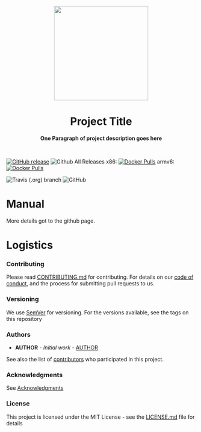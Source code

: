 <p align="center">
  <img width="250" src="LOGO">
</p>

<h1 align="center"> Project Title </h1>
<p align="center">
  <b >One Paragraph of project description goes here</b>
</p>
<br>

[![GitHub release](https://img.shields.io/github/release/[OWNER]/[REPO].svg)](https://github.com/[OWNER]/[REPO]/releases)
![Github All Releases](https://img.shields.io/github/downloads/[OWNER]/[REPO]/total.svg)
x86: [![Docker Pulls](https://img.shields.io/docker/pulls/[OWNER]/[REPO]-x86.svg)](https://hub.docker.com/r/[OWNER]/[REPO]-x86/tags/)
armv6: [![Docker Pulls](https://img.shields.io/docker/pulls/[OWNER]/[REPO]-x86.svg)](https://hub.docker.com/r/[OWNER]/[REPO]-armv6/tags/)

![Travis (.org) branch](https://img.shields.io/travis/[OWNER]/[REPO]/BRANCH.svg)
![GitHub](https://img.shields.io/github/license/[OWNER]/[REPO].svg)

# Manual
More details got to the github page.

# Logistics

### Contributing

Please read [CONTRIBUTING.md](https://github.com/[OWNER]/[REPO]/blob/master/.github/CONTRIBUTING.md) for contributing.
For details on our [code of conduct](https://github.com/[OWNER]/[REPO]/blob/master/.github/CODE_OF_CONDUCT.md), and the process for submitting pull requests to us.

### Versioning

We use [SemVer](http://semver.org/) for versioning. For the versions available, see the tags on this repository

### Authors

* **AUTHOR** - *Initial work* - [AUTHOR](https://github.com/AUTHOR)

See also the list of [contributors](https://github.com/[OWNER]/[REPO]/graphs/contributors) who participated in this project.

### Acknowledgments

See [Acknowledgments](https://github.com/[OWNER]/[REPO]/blob/master/.github/ACKNOWLEDGMENTS.md)


### License

This project is licensed under the MIT License - see the [LICENSE.md](https://github.com/[OWNER]/[REPO]/blob/master/LICENSE.md) file for details

